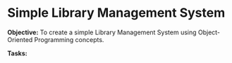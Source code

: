 
# Simple Library Management System

<b>Objective:</b> To create a simple Library Management System using Object-Oriented Programming concepts.

<b>Tasks:</b>